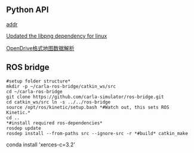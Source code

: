 ## Python API
[addr](https://carla.readthedocs.io/en/latest/python_api/#carlaworld-class)


[Updated the libpng dependency for linux](https://github.com/carla-simulator/carla/pull/1173)

[OpenDrive格式地图数据解析](https://blog.csdn.net/lewif/article/details/78575840#commentBox)




## ROS bridge
	#setup folder structure*
	mkdir -p ~/carla-ros-bridge/catkin_ws/src
	cd ~/carla-ros-bridge
	git clone https://github.com/carla-simulator/ros-bridge.git
	cd catkin_ws/src ln -s ../../ros-bridge
	source /opt/ros/kinetic/setup.bash *#Watch out, this sets ROS Kinetic.*
	cd ..
	*#install required ros-dependencies*
	rosdep update
	rosdep install --from-paths src --ignore-src -r *#build* catkin_make



conda install 'xerces-c=3.2'